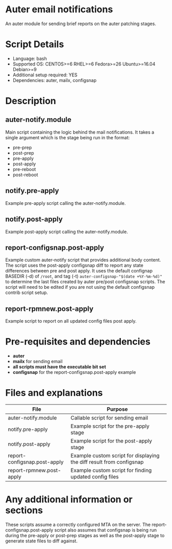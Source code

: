 # Auter email notifications

An auter module for sending brief reports on the auter patching stages.

# Script Details

* Language: bash
* Supported OS: CENTOS>=6 RHEL>=6 Fedora>=26 Ubuntu>=16.04 Debian>=9
* Additional setup required: YES
* Dependencies: auter, mailx, configsnap

# Description

## auter-notify.module

Main script containing the logic behind the mail notifications. It takes a
single argument which is the stage being run in the format:

- pre-prep
- post-prep
- pre-apply
- post-apply
- pre-reboot
- post-reboot

## notify.pre-apply

Example pre-apply script calling the auter-notify.module.

## notify.post-apply

Example post-apply script calling the auter-notify.module.

## report-configsnap.post-apply

Example custom auter-notify script that provides additional body content. The
script uses the post-apply configsnap diff to report any state differences
between pre and post apply. It uses the default confignap BASEDIR (-d) of
`/root`, and tag (-t) `auter-configsnap-"$(date +%Y-%m-%d)"` to determine the
last files created by auter pre/post configsnap scripts. The script will need to
be edited if you are not using the default configsnap contrib script setup.

## report-rpmnew.post-apply

Example script to report on all updated config files post apply.

# Pre-requisites and dependencies

* **auter**
* **mailx** for sending email
* **all scripts must have the executable bit set**
* **configsnap** for the report-configsnap.post-apply example

# Files and explanations

|             File             |                               Purpose                                |
|------------------------------|----------------------------------------------------------------------|
| auter-notify.module          | Callable script for sending email                                    |
| notify.pre-apply             | Example script for the pre-apply stage                               |
| notify.post-apply            | Example script for the post-apply stage                              |
| report-configsnap.post-apply | Example custom script for displaying the diff result from configsnap |
| report-rpmnew.post-apply     | Example custom script for finding updated config files               |

# Any additional information or sections

These scripts assume a correctly configured MTA on the server. The
report-configsnap.post-apply script also assumes that configsnap is being run
during the pre-apply or post-prep stages as well as the post-apply stage to
generate state files to diff against.


